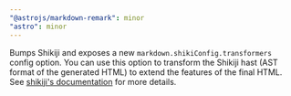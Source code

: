 ```yaml
---
"@astrojs/markdown-remark": minor
"astro": minor
---
```


Bumps Shikiji and exposes a new `markdown.shikiConfig.transformers` config option. You can use this option to transform the Shikiji hast (AST format of the generated HTML) to extend the features of the final HTML. See [shikiji's documentation](https://shikiji.netlify.app/guide/transformers) for more details.
